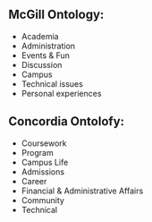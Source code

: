 ## McGill Ontology:
- Academia
- Administration
- Events & Fun
- Discussion
- Campus
- Technical issues
- Personal experiences


## Concordia Ontolofy:
- Coursework
- Program
- Campus Life
- Admissions
- Career
- Financial & Administrative Affairs
- Community
- Technical